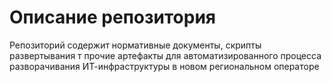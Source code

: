# Описание репозитория
Репозиторий содержит нормативные документы, скрипты развертывания т прочие артефакты для автоматизированного процесса разворачивания ИТ-инфраструктуры в новом региональном операторе
  